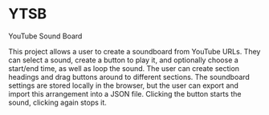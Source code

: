 # YTSB
YouTube Sound Board

This project allows a user to create a soundboard from YouTube URLs. They can select a sound, create a button to play it, and optionally choose a start/end time, as well as loop the sound.
The user can create section headings and drag buttons around to different sections. The soundboard settings are stored locally in the browser, but the user can export and import this arrangement into a JSON file.
Clicking the button starts the sound, clicking again stops it. 
